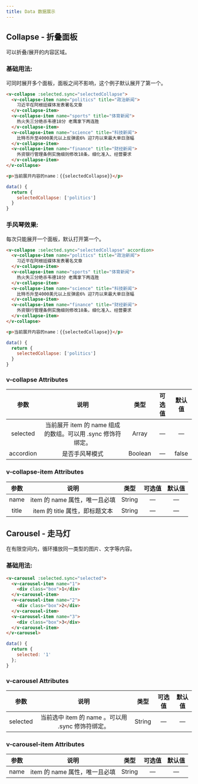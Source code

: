 ```yaml
---
title: Data 数据展示
---
```


## Collapse - 折叠面板

可以折叠/展开的内容区域。

### 基础用法:

可同时展开多个面板，面板之间不影响，这个例子默认展开了第一个。

<ClientOnly>
  <collapse-demo1></collapse-demo1>
</ClientOnly>

```HTML
<v-collapse :selected.sync="selectedCollapse">
  <v-collapse-item name="politics" title="政治新闻">
    习近平在阿根廷媒体发表署名文章
  </v-collapse-item>
  <v-collapse-item name="sports" title="体育新闻">
    热火失三分绝杀韦德18分 老鹰拿下两连胜
  </v-collapse-item>
  <v-collapse-item name="science" title="科技新闻">
    比特币升至4000美元以上反弹逾6% 迎7月以来最大单日涨幅
  </v-collapse-item>
  <v-collapse-item name="finance" title="财经新闻">
    外资银行管理条例实施细则修改18条，细化准入、经营要求
  </v-collapse-item>
</v-collapse>

<p>当前展开内容的name：{{selectedCollapse}}</p>
```
```js
data() {
  return {
    selectedCollapse: ['politics']
  }
}
```

### 手风琴效果:

每次只能展开一个面板，默认打开第一个。

<ClientOnly>
  <collapse-demo2></collapse-demo2>
</ClientOnly>

```HTML
<v-collapse :selected.sync="selectedCollapse" accordion>
  <v-collapse-item name="politics" title="政治新闻">
    习近平在阿根廷媒体发表署名文章
  </v-collapse-item>
  <v-collapse-item name="sports" title="体育新闻">
    热火失三分绝杀韦德18分 老鹰拿下两连胜
  </v-collapse-item>
  <v-collapse-item name="science" title="科技新闻">
    比特币升至4000美元以上反弹逾6% 迎7月以来最大单日涨幅
  </v-collapse-item>
  <v-collapse-item name="finance" title="财经新闻">
    外资银行管理条例实施细则修改18条，细化准入、经营要求
  </v-collapse-item>
</v-collapse>

<p>当前展开内容的name：{{selectedCollapse}}</p>
```
```js
data() {
  return {
    selectedCollapse: ['politics']
  }
}
```

### v-collapse Attributes
参数 | 说明 | 类型 | 可选值 | 默认值
:-:| :-: | :-: | :-: | :-: 
selected | 当前展开 item 的 name 组成的数组。可以用 .sync 修饰符绑定。 | Array | — | —
accordion | 是否手风琴模式 | Boolean | — | false

### v-collapse-item Attributes
参数 | 说明 | 类型 | 可选值 | 默认值
:-:| :-: | :-: | :-: | :-: 
name | item 的 name 属性，唯一且必填 | String | — | —
title | item 的 title 属性，即标题文本 | String | — | —

## Carousel - 走马灯

在有限空间内，循环播放同一类型的图片、文字等内容。

### 基础用法:

<ClientOnly>
  <carousel-demo></carousel-demo>
</ClientOnly>

```HTML
<v-carousel :selected.sync="selected">
  <v-carousel-item name="1">
    <div class="box">1</div>
  </v-carousel-item>
  <v-carousel-item name="2">
    <div class="box">2</div>
  </v-carousel-item>
  <v-carousel-item name="3">
    <div class="box">3</div>
  </v-carousel-item>
</v-carousel>
```
```js
data() {
  return {
    selected: '1'
  };
}
```


###  v-carousel Attributes
参数 | 说明 | 类型 | 可选值 | 默认值
:-:| :-: | :-: | :-: | :-: 
selected | 当前选中 item 的 name 。可以用 .sync 修饰符绑定。 | String | — | —

### v-carousel-item Attributes
参数 | 说明 | 类型 | 可选值 | 默认值
:-:| :-: | :-: | :-: | :-: 
name | item 的 name 属性，唯一且必填 | String | — | —